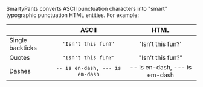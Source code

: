 
SmartyPants converts ASCII punctuation characters into "smart" typographic punctuation HTML entities. For example:

|                |ASCII                          |HTML                         |
|----------------|:-------------------------------:|:----------------------------:|
|Single backticks|`'Isn't this fun?'`            |'Isn't this fun?'            |
|Quotes          |`"Isn't this fun?"`            |"Isn't this fun?"            |
|Dashes          |`-- is en-dash, --- is em-dash`|-- is en-dash, --- is em-dash|


